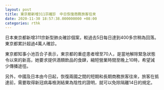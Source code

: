 ```yaml
---
layout: post
title: 東京都新增311宗確診　中日恢復商務旅客往來
date: 2020-11-30 18:57:38.000000000 +08:00
categories: rthk
---
```


日本東京都新增311宗新型肺炎確診個案，較過去5日每日達到400多宗稍為回落。東京都累計超過4萬人確診。

東京都知事小池百合子表示，東京都的重症患者增至70人，是當地解除緊急狀態令以來的新高，她要求提供酒類飲品的食肆，縮短營業時間至晚上10時，希望減少傳播途徑。

另外，中國及日本由今日起，恢復兩國之間的短期和長期商務旅客往來，旅客在抵達前，需要取得新冠病毒檢測結果為陰性的證明，就可以免除隔離14日的規定。
